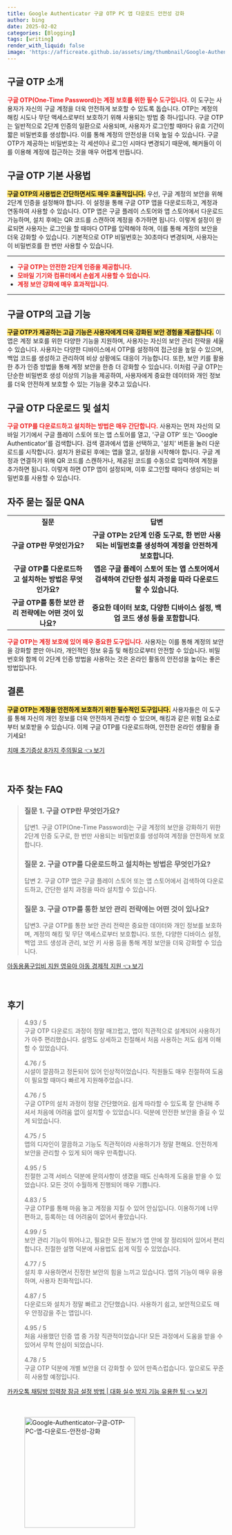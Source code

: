 ```yaml
---
title: Google Authenticator 구글 OTP PC 앱 다운로드 안전성 강화
author: bing
date: 2025-02-02
categories: [Blogging]
tags: [writing]
render_with_liquid: false
image: 'https://afficreate.github.io/assets/img/thumbnail/Google-Authenticator-구글-OTP-PC-앱-다운로드-안전성-강화.webp'
---
```



<h2 id='구글_OTP_소개'>구글 OTP 소개</h2>

<p><b><span style="color: #ee2323;">구글 OTP(One-Time Password)는 계정 보호를 위한 필수 도구입니다.</span></b> 이 도구는 사용자가 자신의 구글 계정을 더욱 안전하게 보호할 수 있도록 돕습니다. OTP는 계정의 해킹 시도나 무단 액세스로부터 보호하기 위해 사용되는 방법 중 하나입니다. 구글 OTP는 일반적으로 2단계 인증의 일환으로 사용되며, 사용자가 로그인할 때마다 유효 기간이 짧은 비밀번호를 생성합니다. 이를 통해 계정의 안전성을 더욱 높일 수 있습니다. 구글 OTP가 제공하는 비밀번호는 각 세션이나 로그인 시마다 변경되기 때문에, 해커들이 이를 이용해 계정에 접근하는 것을 매우 어렵게 만듭니다.</p>

<h2 id='구글_OTP_기본_사용법'>구글 OTP 기본 사용법</h2>

<p><b><span style="background-color: #ffe066;">구글 OTP의 사용법은 간단하면서도 매우 효율적입니다.</span></b> 우선, 구글 계정의 보안을 위해 2단계 인증을 설정해야 합니다. 이 설정을 통해 구글 OTP 앱을 다운로드하고, 계정과 연동하여 사용할 수 있습니다. OTP 앱은 구글 플레이 스토어와 앱 스토어에서 다운로드 가능하며, 설치 후에는 QR 코드를 스캔하여 계정을 추가하면 됩니다. 이렇게 설정이 완료되면 사용자는 로그인을 할 때마다 OTP를 입력해야 하며, 이를 통해 계정의 보안을 더욱 강화할 수 있습니다. 기본적으로 OTP 비밀번호는 30초마다 변경되며, 사용자는 이 비밀번호를 한 번만 사용할 수 있습니다.</p>

<hr />

<ul>
    <li><b><span style="color: #ee2323;">구글 OTP는 안전한 2단계 인증을 제공합니다.</span></b></li>
    <li><b><span style="color: #ee2323;">모바일 기기와 컴퓨터에서 손쉽게 사용할 수 있습니다.</span></b></li>
    <li><b><span style="color: #ee2323;">계정 보안 강화에 매우 효과적입니다.</span></b></li>
</ul>

<hr />

<h2 id='구글_OTP의_고급_기능'>구글 OTP의 고급 기능</h2>

<p><b><span style="background-color: #ffe066;">구글 OTP가 제공하는 고급 기능은 사용자에게 더욱 강화된 보안 경험을 제공합니다.</span></b> 이 앱은 계정 보호를 위한 다양한 기능을 지원하며, 사용자는 자신의 보안 관리 전략을 세울 수 있습니다. 사용자는 다양한 디바이스에서 OTP를 설정하여 접근성을 높일 수 있으며, 백업 코드를 생성하고 관리하여 비상 상황에도 대응이 가능합니다. 또한, 보안 키를 활용한 추가 인증 방법을 통해 계정 보안을 한층 더 강화할 수 있습니다. 이처럼 구글 OTP는 단순한 비밀번호 생성 이상의 기능을 제공하여, 사용자에게 중요한 데이터와 개인 정보를 더욱 안전하게 보호할 수 있는 기능을 갖추고 있습니다.</p>

<h2 id='구글_OTP_다운로드_및_설치'>구글 OTP 다운로드 및 설치</h2>

<p><b><span style="color: #ee2323;">구글 OTP를 다운로드하고 설치하는 방법은 매우 간단합니다.</span></b> 사용자는 먼저 자신의 모바일 기기에서 구글 플레이 스토어 또는 앱 스토어를 열고, '구글 OTP' 또는 'Google Authenticator'를 검색합니다. 검색 결과에서 앱을 선택하고, '설치' 버튼을 눌러 다운로드를 시작합니다. 설치가 완료된 후에는 앱을 열고, 설정을 시작해야 합니다. 구글 계정과 연결하기 위해 QR 코드를 스캔하거나, 제공된 코드를 수동으로 입력하여 계정을 추가하면 됩니다. 이렇게 하면 OTP 앱이 설정되며, 이후 로그인할 때마다 생성되는 비밀번호를 사용할 수 있습니다.</p>

<h2 id='자주_묻는_질문_QNA'>자주 묻는 질문 QNA</h2>

<table>
    <tr>
        <td style="text-align: center; height: 17px;"><b>질문</b></td>
        <td style="text-align: center; height: 17px;"><b>답변</b></td>
    </tr>
    <tr>
        <td style="text-align: center; height: 17px;"><b>구글 OTP란 무엇인가요?</b></td>
        <td style="text-align: center; height: 17px;"><b>구글 OTP는 2단계 인증 도구로, 한 번만 사용되는 비밀번호를 생성하여 계정을 안전하게 보호합니다.</b></td>
    </tr>
    <tr>
        <td style="text-align: center; height: 17px;"><b>구글 OTP를 다운로드하고 설치하는 방법은 무엇인가요?</b></td>
        <td style="text-align: center; height: 17px;"><b>앱은 구글 플레이 스토어 또는 앱 스토어에서 검색하여 간단한 설치 과정을 따라 다운로드할 수 있습니다.</b></td>
    </tr>
    <tr>
        <td style="text-align: center; height: 17px;"><b>구글 OTP를 통한 보안 관리 전략에는 어떤 것이 있나요?</b></td>
        <td style="text-align: center; height: 17px;"><b>중요한 데이터 보호, 다양한 디바이스 설정, 백업 코드 생성 등을 포함합니다.</b></td>
    </tr>
</table>

<p><b><span style="color: #ee2323;">구글 OTP는 계정 보호에 있어 매우 중요한 도구입니다.</span></b> 사용자는 이를 통해 계정의 보안을 강화할 뿐만 아니라, 개인적인 정보 유출 및 해킹으로부터 안전할 수 있습니다. 비밀번호와 함께 이 2단계 인증 방법을 사용하는 것은 온라인 활동의 안전성을 높이는 좋은 방법입니다.</p>

<h2 id='결론'>결론</h2>

<p><b><span style="background-color: #ffe066;">구글 OTP는 계정을 안전하게 보호하기 위한 필수적인 도구입니다.</span></b> 사용자들은 이 도구를 통해 자신의 개인 정보를 더욱 안전하게 관리할 수 있으며, 해킹과 같은 위험 요소로부터 보호받을 수 있습니다. 이제 구글 OTP를 다운로드하여, 안전한 온라인 생활을 즐기세요!</p>


<p><a class="click-button" title="치매 초기증상 8가지 주의필요" href="https://afficreate.github.io/posts/%EC%B9%98%EB%A7%A4-%EC%B4%88%EA%B8%B0%EC%A6%9D%EC%83%81-8%EA%B0%80%EC%A7%80-%EC%A3%BC%EC%9D%98%ED%95%84%EC%9A%94/" rel="dofollow">치매 초기증상 8가지 주의필요 👈 보기</a></p><br>
<h2 id='자주_찾는_FAQ'>자주 찾는 FAQ</h2>
<div itemscope="" itemtype="https://schema.org/FAQPage"> 
<blockquote> 
<div itemscope="" itemprop="mainEntity" itemtype="https://schema.org/Question"> 
<h3 itemprop="name">질문 1. 구글 OTP란 무엇인가요?</h3> 
<div itemscope="" itemprop="acceptedAnswer" itemtype="https://schema.org/Answer"> 
<span itemprop="text"> 
<p>답변1. 구글 OTP(One-Time Password)는 구글 계정의 보안을 강화하기 위한 2단계 인증 도구로, 한 번만 사용되는 비밀번호를 생성하여 계정을 안전하게 보호합니다.</p> 
</span> 
</div> 
</div> 

<div itemscope="" itemprop="mainEntity" itemtype="https://schema.org/Question"> 
<h3 itemprop="name">질문 2. 구글 OTP를 다운로드하고 설치하는 방법은 무엇인가요?</h3> 
<div itemscope="" itemprop="acceptedAnswer" itemtype="https://schema.org/Answer"> 
<span itemprop="text"> 
<p>답변 2. 구글 OTP 앱은 구글 플레이 스토어 또는 앱 스토어에서 검색하여 다운로드하고, 간단한 설치 과정을 따라 설치할 수 있습니다.</p> 
</span> 
</div> 
</div> 

<div itemscope="" itemprop="mainEntity" itemtype="https://schema.org/Question"> 
<h3 itemprop="name">질문 3. 구글 OTP를 통한 보안 관리 전략에는 어떤 것이 있나요?</h3> 
<div itemscope="" itemprop="acceptedAnswer" itemtype="https://schema.org/Answer"> 
<span itemprop="text"> 
<p>답변3. 구글 OTP를 통한 보안 관리 전략은 중요한 데이터와 개인 정보를 보호하며, 계정의 해킹 및 무단 액세스로부터 보호합니다. 또한, 다양한 디바이스 설정, 백업 코드 생성과 관리, 보안 키 사용 등을 통해 계정 보안을 더욱 강화할 수 있습니다.</p> 
</span> 
</div> 
</div> 
</blockquote> 
</div>
<p><a class="click-button" title="아동용품구입비 지원 영유아 아동 경제적 지원" href="https://afficreate.github.io/posts/%EC%95%84%EB%8F%99%EC%9A%A9%ED%92%88%EA%B5%AC%EC%9E%85%EB%B9%84-%EC%A7%80%EC%9B%90-%EC%98%81%EC%9C%A0%EC%95%84-%EC%95%84%EB%8F%99-%EA%B2%BD%EC%A0%9C%EC%A0%81-%EC%A7%80%EC%9B%90/" rel="dofollow">아동용품구입비 지원 영유아 아동 경제적 지원 👈 보기</a></p><br>
<h2 id='후기'>후기</h2>
<div itemscope itemtype="https://schema.org/Product">
  <blockquote>
  <div itemprop="review" itemscope itemtype="https://schema.org/Review">
      <div itemprop="reviewRating" itemscope itemtype="https://schema.org/Rating"> <span itemprop="ratingValue">4.93</span> / <span itemprop="bestRating">5</span> </div>
      <span itemprop="reviewBody">구글 OTP 다운로드 과정이 정말 매끄럽고, 앱이 직관적으로 설계되어 사용하기가 아주 편리했습니다. 설명도 상세하고 친절해서 처음 사용하는 저도 쉽게 이해할 수 있었습니다.</span>
  </div>
  <br>
  <div itemprop="review" itemscope itemtype="https://schema.org/Review">
      <div itemprop="reviewRating" itemscope itemtype="https://schema.org/Rating"> <span itemprop="ratingValue">4.76</span> / <span itemprop="bestRating">5</span> </div>
      <span itemprop="reviewBody">시설이 깔끔하고 정돈되어 있어 인상적이었습니다. 직원들도 매우 친절하여 도움이 필요할 때마다 빠르게 지원해주었습니다.</span>
  </div>
  <br>
  <div itemprop="review" itemscope itemtype="https://schema.org/Review">
      <div itemprop="reviewRating" itemscope itemtype="https://schema.org/Rating"> <span itemprop="ratingValue">4.76</span> / <span itemprop="bestRating">5</span> </div>
      <span itemprop="reviewBody">구글 OTP의 설치 과정이 정말 간단했어요. 쉽게 따라할 수 있도록 잘 안내해 주셔서 처음에 어려움 없이 설치할 수 있었습니다. 덕분에 안전한 보안을 즐길 수 있게 되었습니다.</span>
  </div>
  <br>
  <div itemprop="review" itemscope itemtype="https://schema.org/Review">
      <div itemprop="reviewRating" itemscope itemtype="https://schema.org/Rating"> <span itemprop="ratingValue">4.75</span> / <span itemprop="bestRating">5</span> </div>
      <span itemprop="reviewBody">앱의 디자인이 깔끔하고 기능도 직관적이라 사용하기가 정말 편해요. 안전하게 보안을 관리할 수 있게 되어 매우 만족합니다.</span>
  </div>
  <br>
  <div itemprop="review" itemscope itemtype="https://schema.org/Review">
      <div itemprop="reviewRating" itemscope itemtype="https://schema.org/Rating"> <span itemprop="ratingValue">4.95</span> / <span itemprop="bestRating">5</span> </div>
      <span itemprop="reviewBody">친절한 고객 서비스 덕분에 문의사항이 생겼을 때도 신속하게 도움을 받을 수 있었습니다. 모든 것이 수월하게 진행되어 매우 기쁩니다.</span>
  </div>
  <br>
  <div itemprop="review" itemscope itemtype="https://schema.org/Review">
      <div itemprop="reviewRating" itemscope itemtype="https://schema.org/Rating"> <span itemprop="ratingValue">4.83</span> / <span itemprop="bestRating">5</span> </div>
      <span itemprop="reviewBody">구글 OTP를 통해 마음 놓고 계정을 지킬 수 있어 안심입니다. 이용하기에 너무 편하고, 등록하는 데 어려움이 없어서 좋았습니다.</span>
  </div>
  <br>
  <div itemprop="review" itemscope itemtype="https://schema.org/Review">
      <div itemprop="reviewRating" itemscope itemtype="https://schema.org/Rating"> <span itemprop="ratingValue">4.99</span> / <span itemprop="bestRating">5</span> </div>
      <span itemprop="reviewBody">보안 관리 기능이 뛰어나고, 필요한 모든 정보가 앱 안에 잘 정리되어 있어서 편리합니다. 친절한 설명 덕분에 사용법도 쉽게 익힐 수 있었습니다.</span>
  </div>
  <br>
  <div itemprop="review" itemscope itemtype="https://schema.org/Review">
      <div itemprop="reviewRating" itemscope itemtype="https://schema.org/Rating"> <span itemprop="ratingValue">4.77</span> / <span itemprop="bestRating">5</span> </div>
      <span itemprop="reviewBody">설치 후 사용하면서 진정한 보안의 힘을 느끼고 있습니다. 앱의 기능이 매우 유용하며, 사용자 친화적입니다.</span>
  </div>
  <br>
  <div itemprop="review" itemscope itemtype="https://schema.org/Review">
      <div itemprop="reviewRating" itemscope itemtype="https://schema.org/Rating"> <span itemprop="ratingValue">4.87</span> / <span itemprop="bestRating">5</span> </div>
      <span itemprop="reviewBody">다운로드와 설치가 정말 빠르고 간단했습니다. 사용하기 쉽고, 보안적으로도 매우 안정감을 주는 앱입니다.</span>
  </div>
  <br>
  <div itemprop="review" itemscope itemtype="https://schema.org/Review">
      <div itemprop="reviewRating" itemscope itemtype="https://schema.org/Rating"> <span itemprop="ratingValue">4.95</span> / <span itemprop="bestRating">5</span> </div>
      <span itemprop="reviewBody">처음 사용했던 인증 앱 중 가장 직관적이었습니다! 모든 과정에서 도움을 받을 수 있어서 무척 안심이 되었습니다.</span>
  </div>
  <br>
  <div itemprop="review" itemscope itemtype="https://schema.org/Review">
      <div itemprop="reviewRating" itemscope itemtype="https://schema.org/Rating"> <span itemprop="ratingValue">4.78</span> / <span itemprop="bestRating">5</span> </div>
      <span itemprop="reviewBody">구글 OTP 덕분에 개별 보안을 더 강화할 수 있어 만족스럽습니다. 앞으로도 꾸준히 사용할 예정입니다.</span>
  </div>
  </blockquote>
</div>
<p><a class="click-button" title="카카오톡 채팅방 입력창 잠금 설정 방법 | 대화 실수 방지 기능 유용한 팁" href="https://afficreate.github.io/posts/%EC%B9%B4%EC%B9%B4%EC%98%A4%ED%86%A1-%EC%B1%84%ED%8C%85%EB%B0%A9-%EC%9E%85%EB%A0%A5%EC%B0%BD-%EC%9E%A0%EA%B8%88-%EC%84%A4%EC%A0%95-%EB%B0%A9%EB%B2%95-%EB%8C%80%ED%99%94-%EC%8B%A4%EC%88%98-%EB%B0%A9%EC%A7%80-%EA%B8%B0%EB%8A%A5-%EC%9C%A0%EC%9A%A9%ED%95%9C-%ED%8C%81/" rel="dofollow">카카오톡 채팅방 입력창 잠금 설정 방법 | 대화 실수 방지 기능 유용한 팁 👈 보기</a></p><br>
<figure class="image"><img src="https://afficreate.github.io/assets/img/thumbnail/Google-Authenticator-구글-OTP-PC-앱-다운로드-안전성-강화.webp" alt="Google-Authenticator-구글-OTP-PC-앱-다운로드-안전성-강화" width="256" height="256"></figure>